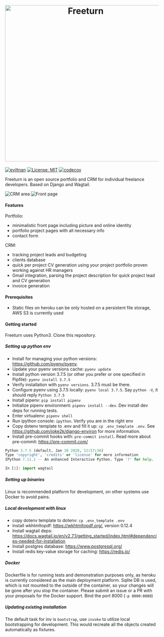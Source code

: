 

<h1 align="center">
    <img width="512" valign="middle" src="https://cheparev-portfolio.s3.amazonaws.com/images/freeturn.original.png" alt="Freeturn">
</h1>

[![eviltnan](https://circleci.com/gh/eviltnan/freeturn.svg?style=shield)](https://app.circleci.com/pipelines/github/eviltnan/freeturn)
[![License: MIT](https://img.shields.io/badge/License-MIT-yellow.svg)](https://opensource.org/licenses/MIT)
[![codecov](https://codecov.io/gh/eviltnan/freeturn/branch/develop/graph/badge.svg)](https://codecov.io/gh/eviltnan/freeturn)

Freeturn is an open source portfolio and CRM for individual freelance developers.
Based on Django and Wagtail.

![CRM area](https://cheparev-portfolio.s3.amazonaws.com/images/Office_-_Projects_070.original.png)
![Front page](https://cheparev-portfolio.s3.amazonaws.com/images/Selection_069.original.png)

#### Features

Portfolio:

* minimalistic front page including picture and online identity
* portfolio project pages with all necessary info
* contact form

CRM:
* tracking project leads and budgeting
* clients database
* quick per project CV generation using your project portfolio proven working against HR managers
* Gmail integration, parsing the project description for quick project lead and CV generation
* invoice generation

#### Prerequisites

* Static files on heroku can be only hosted on a persistent file storage, AWS S3 is currently used

#### Getting started

Freeturn uses Python3. Clone this repository.

##### Setting up python env

* Install for managing your python versions: https://github.com/pyenv/pyenv.
* Update your pyenv versions cache: `pyenv update`
* Install python version 3.7.5 (or other you prefer or one specified in Pipfile): `pyenv install 3.7.5`
* Verify installation with `pyenv versions`. 3.7.5 must be there.
* Configure pyenv using 3.7.5 locally: `pyenv local 3.7.5`. Say `python -V`, it should reply `Python 3.7.5`
* Install pipenv: `pip install pipenv`
* Initialize pipenv environment: `pipenv install --dev`. Dev install dev deps for running tests.
* Enter virtualenv: `pipenv shell`
* Run ipython console: `ipython`. Verify you are in the right env
* Copy dotenv template to .env and fill it up: `cp .env_template .env`. See https://github.com/joke2k/django-environ for more information.
* Install pre-commit hooks with: `pre-commit install`. Read more about pre-commit: https://pre-commit.com/

```python
Python 3.7.5 (default, Jan 30 2020, 12:57:36)
Type 'copyright', 'credits' or 'license' for more information
IPython 7.11.1 -- An enhanced Interactive Python. Type '?' for help.

In [1]: import wagtail
```

##### Setting up binaries

Linux is recommended platform for development, on other systems use Docker to avoid pains.

##### Local development with linux

* copy dotenv template to dotenv: `cp .env_template .env`
* Install wkhtmltopdf: https://wkhtmltopdf.org/, version 0.12.4
* Install wagtail deps: https://docs.wagtail.io/en/v2.7.1/getting_started/index.html#dependencies-needed-for-installation
* Install postgres database: https://www.postgresql.org/
* Install redis key-value storage for caching: https://redis.io/

##### Docker

Dockerfile is for running tests and demonstration purposes only, as heroku is currently considered as the main deployment platform.
Sqlite DB is used, which is not mounted to the outside of the container, so your changes will be gone after you stop the container.
Please submit an issue or a PR with your proposals for the Docker support.
Bind the port 8000 (`-p 8000:8000`)

##### Updating existing installation

The default task for inv is `bootstrap`, use `invoke` to utilize local bootstrapping for development. This would recreate
all the objects created automatically as fixtures.
